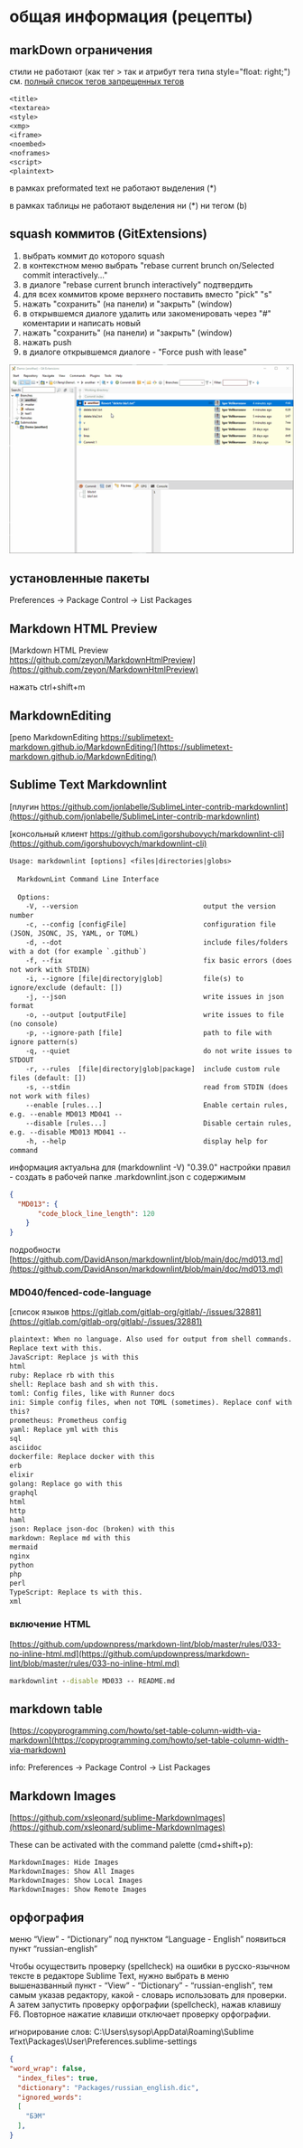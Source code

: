# общая информация (рецепты)

## markDown ограничения

стили не работают (как тег <style></style>> так и атрибут тега типа
style="float: right;")
см. [полный список тегов запрещенных тегов](https://github.github.com/gfm/#disallowed-raw-html-extension-)

````text
<title>
<textarea>
<style>
<xmp>
<iframe>
<noembed>
<noframes>
<script>
<plaintext>
````

в рамках preformated text не работают выделения (*)

в рамках таблицы не работают выделения ни (\*) ни тегом (b)

## squash коммитов (GitExtensions)

1. выбрать коммит до которого squash
2. в контекстном меню выбрать "rebase current brunch on/Selected commit interactively..."
3. в диалоге "rebase current brunch interactively" подтвердить
4. для всех коммитов кроме верхнего поставить вместо "pick" "s"
5. нажать "сохранить" (на панели) и "закрыть" (window)
6. в открывшемся диалоге удалить или закоменировать через "#" коментарии
  и написать новый
7. нажать "сохранить" (на панели) и "закрыть" (window)
8. нажать push
9. в диалоге открывшемся диалоге - "Force push with lease"

![пример GitExtensions-squash-A.gif](images/GitExtensions-squash-A.gif)

## установленные пакеты

Preferences -> Package Control -> List Packages

## Markdown HTML Preview

[Markdown HTML Preview https://github.com/zeyon/MarkdownHtmlPreview](https://github.com/zeyon/MarkdownHtmlPreview)

нажать ctrl+shift+m

## MarkdownEditing

[репо MarkdownEditing https://sublimetext-markdown.github.io/MarkdownEditing/](https://sublimetext-markdown.github.io/MarkdownEditing/)

## Sublime Text Markdownlint

[плугин https://github.com/jonlabelle/SublimeLinter-contrib-markdownlint](https://github.com/jonlabelle/SublimeLinter-contrib-markdownlint)

[консольный клиент https://github.com/igorshubovych/markdownlint-cli](https://github.com/igorshubovych/markdownlint-cli)

````text
Usage: markdownlint [options] <files|directories|globs>

  MarkdownLint Command Line Interface

  Options:
    -V, --version                               output the version number
    -c, --config [configFile]                   configuration file (JSON, JSONC, JS, YAML, or TOML)
    -d, --dot                                   include files/folders with a dot (for example `.github`)
    -f, --fix                                   fix basic errors (does not work with STDIN)
    -i, --ignore [file|directory|glob]          file(s) to ignore/exclude (default: [])
    -j, --json                                  write issues in json format
    -o, --output [outputFile]                   write issues to file (no console)
    -p, --ignore-path [file]                    path to file with ignore pattern(s)
    -q, --quiet                                 do not write issues to STDOUT
    -r, --rules  [file|directory|glob|package]  include custom rule files (default: [])
    -s, --stdin                                 read from STDIN (does not work with files)
    --enable [rules...]                         Enable certain rules, e.g. --enable MD013 MD041 --
    --disable [rules...]                        Disable certain rules, e.g. --disable MD013 MD041 --
    -h, --help                                  display help for command
````

информация актуальна для (markdownlint -V) "0.39.0"
настройки правил - создать в рабочей папке .markdownlint.json
с содержимым

````json
{
  "MD013": {
       "code_block_line_length": 120
    } 
}
````

подробности [https://github.com/DavidAnson/markdownlint/blob/main/doc/md013.md](https://github.com/DavidAnson/markdownlint/blob/main/doc/md013.md)

### MD040/fenced-code-language

[список языков https://gitlab.com/gitlab-org/gitlab/-/issues/32881](https://gitlab.com/gitlab-org/gitlab/-/issues/32881)

````text
plaintext: When no language. Also used for output from shell commands. Replace text with this.
JavaScript: Replace js with this
html
ruby: Replace rb with this
shell: Replace bash and sh with this.
toml: Config files, like with Runner docs
ini: Simple config files, when not TOML (sometimes). Replace conf with this?
prometheus: Prometheus config
yaml: Replace yml with this
sql
asciidoc
dockerfile: Replace docker with this
erb
elixir
golang: Replace go with this
graphql
html
http
haml
json: Replace json-doc (broken) with this
markdown: Replace md with this
mermaid
nginx
python
php
perl
TypeScript: Replace ts with this.
xml
````

### включение HTML

[https://github.com/updownpress/markdown-lint/blob/master/rules/033-no-inline-html.md](https://github.com/updownpress/markdown-lint/blob/master/rules/033-no-inline-html.md)

````cmd
markdownlint --disable MD033 -- README.md
````

## markdown table

[https://copyprogramming.com/howto/set-table-column-width-via-markdown](https://copyprogramming.com/howto/set-table-column-width-via-markdown)

info:
Preferences -> Package Control -> List Packages

## Markdown Images

[https://github.com/xsleonard/sublime-MarkdownImages](https://github.com/xsleonard/sublime-MarkdownImages)

These can be activated with the command palette (cmd+shift+p):

````text
MarkdownImages: Hide Images
MarkdownImages: Show All Images
MarkdownImages: Show Local Images
MarkdownImages: Show Remote Images
````

## орфография

меню “View” - “Dictionary” под пунктом “Language - English” появиться пункт “russian-english”

Чтобы осуществить проверку (spellcheck) на ошибки в русско-язычном тексте в
редакторе Sublime Text, нужно выбрать в меню вышеназванный пункт -
“View” - “Dictionary” - “russian-english”, тем самым указав редактору,
какой - словарь использовать для проверки. А затем запустить
проверку орфографии (spellcheck), нажав клавишу F6. Повторное нажатие клавиши
отключает проверку орфографии.

игнорирование слов: C:\Users\sysop\AppData\Roaming\Sublime Text\Packages\User\Preferences.sublime-settings

````json
{
"word_wrap": false,
  "index_files": true,
  "dictionary": "Packages/russian_english.dic",
  "ignored_words":
  [
    "БЭМ"
  ],
}
````
